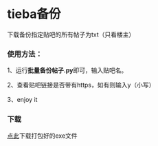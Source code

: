 # tieba备份

下载备份指定贴吧的所有帖子为txt（只看楼主）
### 使用方法：
1、运行**批量备份帖子.py**即可，输入贴吧名。

2、查看贴吧链接是否带有https，如有则输入y（小写）

3、enjoy it
### 下载
[点此](https://github.com/gitxxp/tieba_backup/releases/download/1/tieba.exe)下载打包好的exe文件
